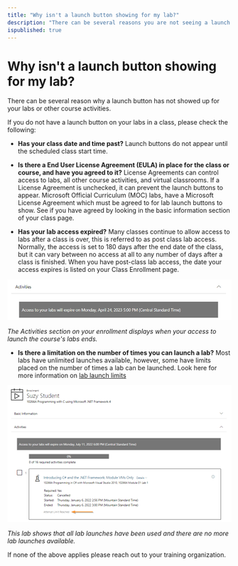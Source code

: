 ```yaml
---
title: "Why isn't a launch button showing for my lab?"
description: "There can be several reasons you are not seeing a launch button for a lab or other course activities. Review this article for answers."
ispublished: true
---
```


# Why isn't a launch button showing for my lab?

There can be several reason why a launch button has not showed up for your labs or other course activities. 

If you do not have a launch button on your labs in a class, please check the following:

* **Has your class date and time past?**
  Launch buttons do not appear until the scheduled class start time. 
  
* **Is there a End User License Agreement (EULA) in place for the class or course, and have you agreed to it?**
  License Agreements can control access to labs, all other course activities, and virtual classrooms. If a License Agreement is unchecked, it can prevent the launch buttons to appear. Microsoft Official Curriculum (MOC) labs, have a Microsoft License Agreement which must be agreed to for lab launch buttons to show. See if you have agreed by looking in the basic information section of your class page. 

* **Has your lab access expired?**
  Many classes continue to allow access to labs after a class is over, this is referred to as post class lab access. Normally, the access is set to 180 days after the end date of the class, but it can vary between no access at all to any number of days after a class is finished. When you have post-class lab access, the date your access expires is listed on your Class Enrollment page. 

![](/tms/images/lab-expiration.png) 

_The Activities section on your enrollment displays when your access to launch the course's labs ends._

* **Is there a limitation on the number of times you can launch a lab?**
  Most labs have unlimited launches available, however, some have limits placed on the number of times a lab can be launched. Look here for more information on [lab launch limits](/tms/end-user-student-faqs/lab-access/difference-between-lab-expiration-and-lab-access.md)

![](/tms/images/attempt-limit-reached.png)

_This lab shows that all lab launches have been used and there are no more lab launches available._

If none of the above applies please reach out to your training organization. 

<!--search terms-->
<div hidden>
<b>unable to join class</b>
<b>can't launch lab</b>
<b>cant launch lab</b>
<b>no launch button</b>
<b>no start button</b>
<b>unable to start lab</b>
</div>